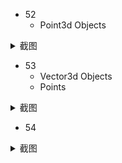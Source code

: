 - 52
  - Point3d Objects

<details>
<summary> 截图 </summary>

![5401695799725_ pic](https://github.com/ChenxingWang93/Using-NX-Open-to-Improve-Workflows/assets/31954987/5dff03f1-023d-44ca-8507-ce1d79a92906)
</details>


- 53
  - Vector3d Objects
  - Points

<details>
<summary> 截图 </summary>

![5411695799732_ pic](https://github.com/ChenxingWang93/Using-NX-Open-to-Improve-Workflows/assets/31954987/4465311d-21f0-4a3b-a7d5-500db2a04af2)
</details>

- 54

<details>
<summary> 截图 </summary>
  
![5421695799737_ pic](https://github.com/ChenxingWang93/Using-NX-Open-to-Improve-Workflows/assets/31954987/37b45a52-abdd-40f5-96dc-4c4d679bc7dc)
</details>
